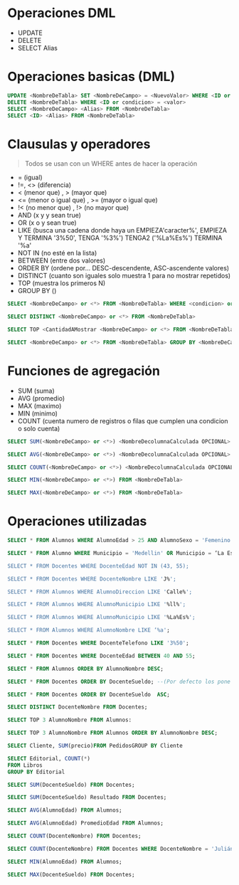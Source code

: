 # Operaciones DML 
- UPDATE
- DELETE
- SELECT Alias 
# Operaciones basicas (DML)
```sql
UPDATE <NombreDeTabla> SET <NombreDeCampo> = <NuevoValor> WHERE <ID or condicion> = <valor>
DELETE <NombreDeTabla> WHERE <ID or condicion> = <valor>
SELECT <NombreDeCampo> <Alias> FROM <NombreDeTabla>
SELECT <ID> <Alias> FROM <NombreDeTabla> 
```
# Clausulas y operadores
>Todos se usan con un WHERE antes de hacer la operación
- =  (igual)
- !=, <> (diferencia)
- < (menor que) , > (mayor que)
- <= (menor o igual que)  , >= (mayor o igual que)
- !< (no menor que) , !> (no mayor que)
- AND (x y y sean true) 
- OR  (x o y sean true)
- LIKE (busca una cadena donde haya  un EMPIEZA'caracter%', EMPIEZA Y TERMINA '3%50', TENGA '%3%') TENGA2 ('%La%Es%') TERMINA '%a'
- NOT IN  (no esté en la lista)
- BETWEEN (entre dos valores)
- ORDER BY (ordene por... DESC-descendente, ASC-ascendente valores)
- DISTINCT (cuanto son iguales solo muestra 1 para no mostrar repetidos)
- TOP  (muestra los primeros N)
- GROUP BY ()


```sql
SELECT <NombreDeCampo> or <*> FROM <NombreDeTabla> WHERE <condicion> or <campo> <operador> <valor>

SELECT DISTINCT <NombreDeCampo> or <*> FROM <NombreDeTabla>

SELECT TOP <CantidadAMostrar <NombreDeCampo> or <*> FROM <NombreDeTabla>

SELECT <NombreDeCampo> or <*> FROM <NombreDeTabla> GROUP BY <NombreDeCampo>
```
# Funciones de agregación
- SUM (suma)
- AVG (promedio)
- MAX (maximo)
- MIN (minimo)
- COUNT (cuenta numero de registros o filas que cumplen una condicion o solo cuenta)

```sql
SELECT SUM(<NombreDeCampo> or <*>) <NombreDecolumnaCalculada OPCIONAL> FROM <NombreDeTabla>

SELECT AVG(<NombreDeCampo> or <*>) <NombreDecolumnaCalculada OPCIONAL> FROM <NombreDeTabla>

SELECT COUNT(<NombreDeCampo> or <*>) <NombreDecolumnaCalculada OPCIONAL> FROM <NombreDeTabla> WHERE <condicion OPCIONAL>

SELECT MIN(<NombreDeCampo> or <*>) FROM <NombreDeTabla>

SELECT MAX(<NombreDeCampo> or <*>) FROM <NombreDeTabla>
```

# Operaciones utilizadas 
```sql
SELECT * FROM Alumnos WHERE AlumnoEdad > 25 AND AlumnoSexo = 'Femenino';

SELECT * FROM Alumno WHERE Municipio = 'Medellin' OR Municipio = ‘La Estrella';

SELECT * FROM Docentes WHERE DocenteEdad NOT IN (43, 55);

SELECT * FROM Docentes WHERE DocenteNombre LIKE 'J%';

SELECT * FROM Alumnos WHERE AlumnoDireccion LIKE 'Calle%';

SELECT * FROM Alumnos WHERE AlumnoMunicipio LIKE '%ll%';

SELECT * FROM Alumnos WHERE AlumnoMunicipio LIKE '%La%Es%';

SELECT * FROM Alumnos WHERE AlumnoNombre LIKE ‘%a';

SELECT * FROM Docentes WHERE DocenteTelefono LIKE '3%50';

SELECT * FROM Docentes WHERE DocenteEdad BETWEEN 40 AND 55;

SELECT * FROM Alumnos ORDER BY AlumnoNombre DESC;

SELECT * FROM Docentes ORDER BY DocenteSueldo; --(Por defecto los pone en orden ascendente)

SELECT * FROM Docentes ORDER BY DocenteSueldo  ASC;

SELECT DISTINCT DocenteNombre FROM Docentes;

SELECT TOP 3 AlumnoNombre FROM Alumnos:

SELECT TOP 3 AlumnoNombre FROM Alumnos ORDER BY AlumnoNombre DESC;

SELECT Cliente, SUM(precio)FROM PedidosGROUP BY Cliente

SELECT Editorial, COUNT(*) 
FROM Libros 
GROUP BY Editorial

SELECT SUM(DocenteSueldo) FROM Docentes;

SELECT SUM(DocenteSueldo) Resultado FROM Docentes;

SELECT AVG(AlumnoEdad) FROM Alumnos;

SELECT AVG(AlumnoEdad) PromedioEdad FROM Alumnos;

SELECT COUNT(DocenteNombre) FROM Docentes;

SELECT COUNT(DocenteNombre) FROM Docentes WHERE DocenteNombre = 'Julián'

SELECT MIN(AlumnoEdad) FROM Alumnos;

SELECT MAX(DocenteSueldo) FROM Docentes;
```